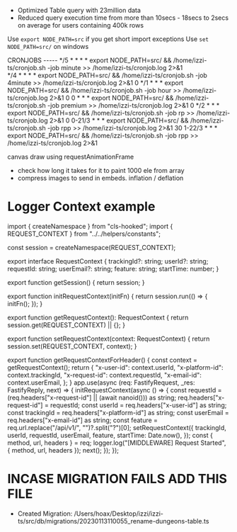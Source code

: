 - Optimized Table query with 23million data
- Reduced query execution time from more than 10secs - 18secs to 2secs on average for users containing 400k rows

Use ``export NODE_PATH=src`` if you get short import exceptions
Use ``set NODE_PATH=src/`` on windows

CRONJOBS -----
*/5 * * * * export NODE_PATH=src/ && /home/izzi-ts/cronjob.sh -job minute >> /home/izzi-ts/cronjob.log 2>&1         
*/4 * * * * export NODE_PATH=src/ && /home/izzi-ts/cronjob.sh -job 4minute >> /home/izzi-ts/cronjob.log 2>&1
0 */1 * * * export NODE_PATH=src/ && /home/izzi-ts/cronjob.sh -job hour >> /home/izzi-ts/cronjob.log 2>&1
0 0 * * * export NODE_PATH=src/ && /home/izzi-ts/cronjob.sh -job premium >> /home/izzi-ts/cronjob.log 2>&1
0 */2 * * * export NODE_PATH=src/ && /home/izzi-ts/cronjob.sh -job rp >> /home/izzi-ts/cronjob.log 2>&1
0 0-21/3 * * * export NODE_PATH=src/ && /home/izzi-ts/cronjob.sh -job rpp >> /home/izzi-ts/cronjob.log 2>&1
30 1-22/3 * * * export NODE_PATH=src/ && /home/izzi-ts/cronjob.sh -job rpp >> /home/izzi-ts/cronjob.log 2>&1

canvas draw using requestAnimationFrame
- check how long it takes for it to paint 1000 ele from array
- compress images to send in embeds. inflation / deflation

# Logger Context example
import { createNamespace } from "cls-hooked";
import { REQUEST_CONTEXT } from "../../helpers/constants";

const session = createNamespace(REQUEST_CONTEXT);

export interface RequestContext {
  trackingId?: string;
  userId?: string;
  requestId: string;
  userEmail?: string;
  feature: string;
  startTime: number;
}

export function getSession() {
  return session;
}

export function initRequestContext(initFn) {
  return session.run(() => {
    initFn();
  });
}

export function getRequestContext(): RequestContext {
  return session.get(REQUEST_CONTEXT) || {};
}

export function setRequestContext(context: RequestContext) {
  return session.set(REQUEST_CONTEXT, context);
}

export function getRequestContextForHeader() {
  const context = getRequestContext();
  return {
    "x-user-id": context.userId,
    "x-platform-id": context.trackingId,
    "x-request-id": context.requestId,
    "x-email-id": context.userEmail,
  };
}
app.use(async (req: FastifyRequest, _res: FastifyReply, next) => {
    initRequestContext(async () => {
      const requestId = (req.headers["x-request-id"] || (await nanoid())) as string;
      req.headers["x-request-id"] = requestId;
      const userId = req.headers["x-user-id"] as string;
      const trackingId = req.headers["x-platform-id"] as string;
      const userEmail = req.headers["x-email-id"] as string;
      const feature = req.url.replace("/api/v1/", "")?.split("?")[0];
      setRequestContext({
        trackingId,
        userId,
        requestId,
        userEmail,
        feature,
        startTime: Date.now(),
      });
      const { method, url, headers } = req;
      logger.log("[MIDDLEWARE] Request Started", { method, url, headers });
      next();
    });
  });


  # INCASE MIGRATION FAILS ADD THIS FILE
  - Created Migration: /Users/hoax/Desktop/izzi/izzi-ts/src/db/migrations/20230113110055_rename-dungeons-table.ts